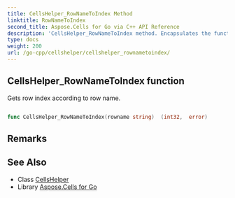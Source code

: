 ```yaml
---
title: CellsHelper_RowNameToIndex Method 
linktitle: RowNameToIndex
second_title: Aspose.Cells for Go via C++ API Reference
description: 'CellsHelper_RowNameToIndex method. Encapsulates the function that represents rownametoindex in Go.'
type: docs
weight: 200
url: /go-cpp/cellshelper/cellshelper_rownametoindex/
---
```


## CellsHelper_RowNameToIndex function

Gets row index according to row name.

```go

func CellsHelper_RowNameToIndex(rowname string)  (int32,  error) 

```

## Remarks


## See Also

* Class [CellsHelper](../)
* Library [Aspose.Cells for Go](../../)
